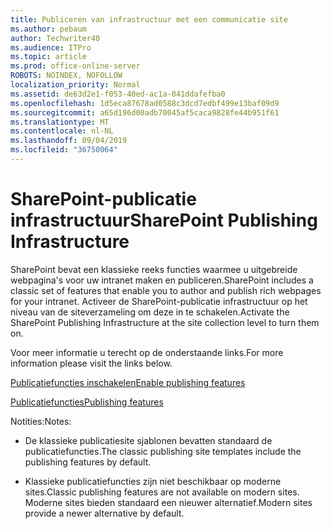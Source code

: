 ```yaml
---
title: Publiceren van infrastructuur met een communicatie site
ms.author: pebaum
author: Techwriter40
ms.audience: ITPro
ms.topic: article
ms.prod: office-online-server
ROBOTS: NOINDEX, NOFOLLOW
localization_priority: Normal
ms.assetid: de63d2e1-f053-40ed-ac1a-041ddafefba0
ms.openlocfilehash: 1d5eca87678ad0588c3dcd7edbf499e13baf09d9
ms.sourcegitcommit: a65d196d00adb70045af5caca9828fe44b951f61
ms.translationtype: MT
ms.contentlocale: nl-NL
ms.lasthandoff: 09/04/2019
ms.locfileid: "36750064"
---
```

# <a name="sharepoint-publishing-infrastructure"></a><span data-ttu-id="c4721-102">SharePoint-publicatie infrastructuur</span><span class="sxs-lookup"><span data-stu-id="c4721-102">SharePoint Publishing Infrastructure</span></span>


<span data-ttu-id="c4721-103">SharePoint bevat een klassieke reeks functies waarmee u uitgebreide webpagina's voor uw intranet maken en publiceren.</span><span class="sxs-lookup"><span data-stu-id="c4721-103">SharePoint includes a classic set of features that enable you to author and publish rich webpages for your intranet.</span></span> <span data-ttu-id="c4721-104">Activeer de SharePoint-publicatie infrastructuur op het niveau van de siteverzameling om deze in te schakelen.</span><span class="sxs-lookup"><span data-stu-id="c4721-104">Activate the SharePoint Publishing Infrastructure at the site collection level to turn them on.</span></span>

<span data-ttu-id="c4721-105">Voor meer informatie u terecht op de onderstaande links.</span><span class="sxs-lookup"><span data-stu-id="c4721-105">For more information please visit the links below.</span></span>

[<span data-ttu-id="c4721-106">Publicatiefuncties inschakelen</span><span class="sxs-lookup"><span data-stu-id="c4721-106">Enable publishing features</span></span>](https://support.office.com/article/Enable-publishing-features-479677A6-8B33-4AC7-907D-071C1C7E4518)

[<span data-ttu-id="c4721-107">Publicatiefuncties</span><span class="sxs-lookup"><span data-stu-id="c4721-107">Publishing features</span></span>](https://support.office.com/article/Features-enabled-in-a-SharePoint-Online-publishing-site-3AB3810C-3C2C-4361-9D0E-0CBE666EA0B0?wt.mc_id=O365_Portal_MMaven#__toc336865553)

<span data-ttu-id="c4721-108">Notities:</span><span class="sxs-lookup"><span data-stu-id="c4721-108">Notes:</span></span>

- <span data-ttu-id="c4721-109">De klassieke publicatiesite sjablonen bevatten standaard de publicatiefuncties.</span><span class="sxs-lookup"><span data-stu-id="c4721-109">The classic publishing site templates include the publishing features by default.</span></span>

- <span data-ttu-id="c4721-110">Klassieke publicatiefuncties zijn niet beschikbaar op moderne sites.</span><span class="sxs-lookup"><span data-stu-id="c4721-110">Classic publishing features are not available on modern sites.</span></span> <span data-ttu-id="c4721-111">Moderne sites bieden standaard een nieuwer alternatief.</span><span class="sxs-lookup"><span data-stu-id="c4721-111">Modern sites provide a newer alternative by default.</span></span>

